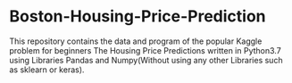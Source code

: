 # Boston-Housing-Price-Prediction
This repository contains the data and program of the popular Kaggle problem for beginners The Housing Price Predictions written in Python3.7 using Libraries Pandas and Numpy(Without using any other Libraries such as sklearn or keras).
